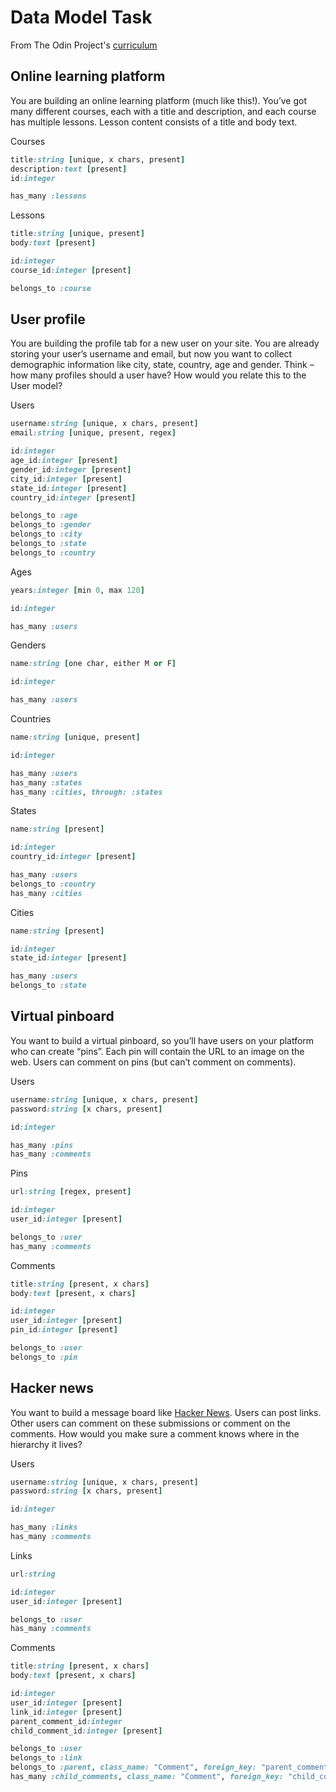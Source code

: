 # Data Model Task

From The Odin Project's [curriculum](https://www.theodinproject.com/courses/ruby-on-rails/lessons/building-with-active-record-ruby-on-rails)

## Online learning platform

You are building an online learning platform (much like this!). You’ve got many different courses, each with a title and description, and each course has multiple lessons. Lesson content consists of a title and body text.

Courses
```ruby
title:string [unique, x chars, present]
description:text [present]
id:integer

has_many :lessons
```

Lessons
```ruby
title:string [unique, present]
body:text [present]

id:integer
course_id:integer [present]

belongs_to :course
```

## User profile

You are building the profile tab for a new user on your site. You are already storing your user’s username and email, but now you want to collect demographic information like city, state, country, age and gender. Think – how many profiles should a user have? How would you relate this to the User model?

Users
```ruby
username:string [unique, x chars, present]
email:string [unique, present, regex]

id:integer
age_id:integer [present]
gender_id:integer [present]
city_id:integer [present]
state_id:integer [present]
country_id:integer [present]

belongs_to :age
belongs_to :gender
belongs_to :city
belongs_to :state
belongs_to :country
```
Ages
```ruby
years:integer [min 0, max 120]

id:integer

has_many :users
```
Genders
```ruby
name:string [one char, either M or F]

id:integer

has_many :users
```
Countries
```ruby
name:string [unique, present]

id:integer

has_many :users
has_many :states
has_many :cities, through: :states
```
States
```ruby
name:string [present]

id:integer
country_id:integer [present]

has_many :users
belongs_to :country
has_many :cities
```
Cities
```ruby
name:string [present]

id:integer
state_id:integer [present]

has_many :users
belongs_to :state
```

## Virtual pinboard

You want to build a virtual pinboard, so you’ll have users on your platform who can create “pins”. Each pin will contain the URL to an image on the web. Users can comment on pins (but can’t comment on comments).

Users
```ruby
username:string [unique, x chars, present]
password:string [x chars, present]

id:integer

has_many :pins
has_many :comments
```
Pins
```ruby
url:string [regex, present]

id:integer
user_id:integer [present]

belongs_to :user
has_many :comments
```
Comments
```ruby
title:string [present, x chars]
body:text [present, x chars]

id:integer
user_id:integer [present]
pin_id:integer [present]

belongs_to :user
belongs_to :pin
```

## Hacker news

You want to build a message board like [Hacker News](http://news.ycombinator.com/). Users can post links. Other users can comment on these submissions or comment on the comments. How would you make sure a comment knows where in the hierarchy it lives?

Users
```ruby
username:string [unique, x chars, present]
password:string [x chars, present]

id:integer

has_many :links
has_many :comments
```
Links
```ruby
url:string

id:integer
user_id:integer [present]

belongs_to :user
has_many :comments
```
Comments
```ruby
title:string [present, x chars]
body:text [present, x chars]

id:integer
user_id:integer [present]
link_id:integer [present]
parent_comment_id:integer
child_comment_id:integer [present]

belongs_to :user
belongs_to :link
belongs_to :parent, class_name: "Comment", foreign_key: "parent_comment_id", optional: true
has_many :child_comments, class_name: "Comment", foreign_key: "child_comment_id"
```

